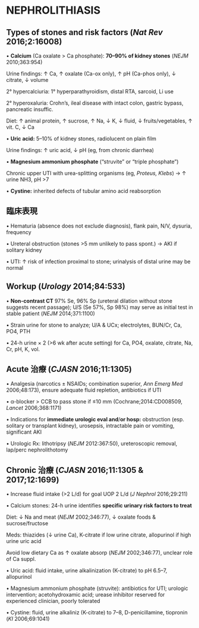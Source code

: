 # NEPHROLITHIASIS

## Types of stones and risk factors (_Nat Rev_ 2016;2:16008)

• **Calcium** (Ca oxalate > Ca phosphate): **70–90% of kidney stones** (_NEJM_ 2010;363:954)

Urine findings: ↑ Ca, ↑ oxalate (Ca-ox only), ↑ pH (Ca-phos only), ↓ citrate, ↓ volume

2° hypercalciuria: 1° hyperparathyroidism, distal RTA, sarcoid, Li use

2° hyperoxaluria: Crohn’s, ileal disease with intact colon, gastric bypass, pancreatic insuffic.

Diet: ↑ animal protein, ↑ sucrose, ↑ Na, ↓ K, ↓ fluid, ↓ fruits/vegetables, ↑ vit. C, ↓ Ca

• **Uric acid:** 5–10% of kidney stones, radiolucent on plain film

Urine findings: ↑ uric acid, ↓ pH (eg, from chronic diarrhea)

• **Magnesium ammonium phosphate** (“struvite” or “triple phosphate”)

Chronic upper UTI with urea-splitting organisms (eg, _Proteus, Klebs_) → ↑ urine NH3, pH >7

• **Cystine:** inherited defects of tubular amino acid reabsorption

## 臨床表現

• Hematuria (absence does not exclude diagnosis), flank pain, N/V, dysuria, frequency

• Ureteral obstruction (stones >5 mm unlikely to pass spont.) → AKI if solitary kidney

• UTI: ↑ risk of infection proximal to stone; urinalysis of distal urine may be normal

## Workup (_Urology_ 2014;84:533)

• **Non-contrast CT** 97% Se, 96% Sp (ureteral dilation without stone suggests recent passage); U/S (Se 57%, Sp 98%) may serve as initial test in stable patient (_NEJM_ 2014;371:1100)

• Strain urine for stone to analyze; U/A & UCx; electrolytes, BUN/Cr, Ca, PO4, PTH

• 24-h urine × 2 (>6 wk after acute setting) for Ca, PO4, oxalate, citrate, Na, Cr, pH, K, vol.

## Acute 治療 (_CJASN_ 2016;11:1305)

• Analgesia (narcotics ± NSAIDs; combination superior, _Ann Emerg Med_ 2006;48:173), ensure adequate fluid repletion, antibiotics if UTI

• α-blocker > CCB to pass stone if ≤10 mm (Cochrane;2014:CD008509, _Lancet_ 2006;368:1171)

• Indications for **immediate urologic eval and**/**or hosp:** obstruction (esp. solitary or transplant kidney), urosepsis, intractable pain or vomiting, significant AKI

• Urologic Rx: lithotripsy (_NEJM_ 2012:367:50), ureteroscopic removal, lap/perc nephrolithotomy

## Chronic 治療 (_CJASN_ 2016;11:1305 & 2017;12:1699)

• Increase fluid intake (>2 L/d) for goal UOP 2 L/d (_J Nephrol_ 2016;29:211)

• Calcium stones: 24-h urine identifies **specific urinary risk factors to treat**

Diet: ↓ Na and meat (_NEJM_ 2002;346:77), ↓ oxalate foods & sucrose/fructose

Meds: thiazides (↓ urine Ca), K-citrate if low urine citrate, allopurinol if high urine uric acid

Avoid low dietary Ca as ↑ oxalate absorp (_NEJM_ 2002;346:77), unclear role of Ca suppl.

• Uric acid: fluid intake, urine alkalinization (K-citrate) to pH 6.5–7, allopurinol

• Magnesium ammonium phosphate (struvite): antibiotics for UTI; urologic intervention; acetohydroxamic acid; urease inhibitor reserved for experienced clinician, poorly tolerated

• Cystine: fluid, urine alkaliniz (K-citrate) to 7–8, D\-penicillamine, tiopronin (_KI_ 2006;69:1041)
